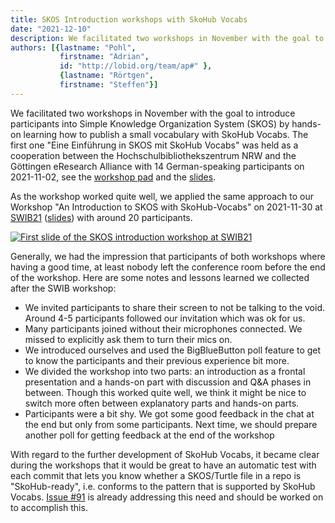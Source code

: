 ```yaml
---
title: SKOS Introduction workshops with SkoHub Vocabs
date: "2021-12-10"
description: We facilitated two workshops in November with the goal to introduce participants into Simple Knowledge Organization System (SKOS) by hands-on learning how to publish a small vocabulary with SkoHub Vocabs.
authors: [{lastname: "Pohl",
           firstname: "Adrian",
           id: "http://lobid.org/team/ap#" },
           {lastname: "Rörtgen",
           firstname: "Steffen"}]
---
```


We facilitated two workshops in November with the goal to introduce participants into Simple Knowledge Organization System (SKOS) by hands-on learning how to publish a small vocabulary with SkoHub Vocabs. The first one "Eine Einführung in SKOS mit SkoHub Vocabs" was held as a cooperation between the Hochschulbibliothekszentrum NRW and the Göttingen eResearch Alliance with 14 German-speaking participants on 2021-11-02, see the [workshop pad](https://pad.gwdg.de/s/OCbQBibi2) and the [slides](https://pad.gwdg.de/p/einfuehrung-in-skos-mit-skohub).

As the workshop worked quite well, we applied the same approach to our Workshop "An Introduction to SKOS with SkoHub-Vocabs" on 2021-11-30 at [SWIB21](https://swib.org/swib21) ([slides](https://pad.gwdg.de/p/introduction-in-skos-with-skohub)) with around 20 participants.

[![First slide of the SKOS introduction workshop at SWIB21](/slides.png)](https://pad.gwdg.de/p/introduction-in-skos-with-skohub)

Generally, we had the impression that participants of both workshops where having a good time, at least nobody left the conference room before the end of the workshop. Here are some notes and lessons learned we collected after the SWIB workshop:

- We invited participants to share their screen to not be talking to the void. Around 4-5 participants followed our invitation which was ok for us.
- Many participants joined without their microphones connected. We missed to explicitly ask them to turn their mics on.
- We introduced ourselves and used the BigBlueButton poll feature to get to know the participants and their previous experience bit more.
- We divided the workshop into two parts: an introduction as a frontal presentation and a hands-on part with discussion and Q&A phases in between. Though this worked quite well, we think it might be nice to switch more often between explanatory parts and hands-on parts.
- Participants were a bit shy. We got some good feedback in the chat at the end but only from some participants. Next time, we should prepare another poll for getting feedback at the end of the workshop

With regard to the further development of SkoHub Vocabs, it became clear during the workshops that it would be great to have an automatic test with each commit that lets you know whether a SKOS/Turtle file in a repo is "SkoHub-ready", i.e. conforms to the pattern that is supported by SkoHub Vocabs. [Issue #91](https://github.com/skohub-io/skohub-vocabs/issues/91) is already addressing this need and should be worked on to accomplish this.
